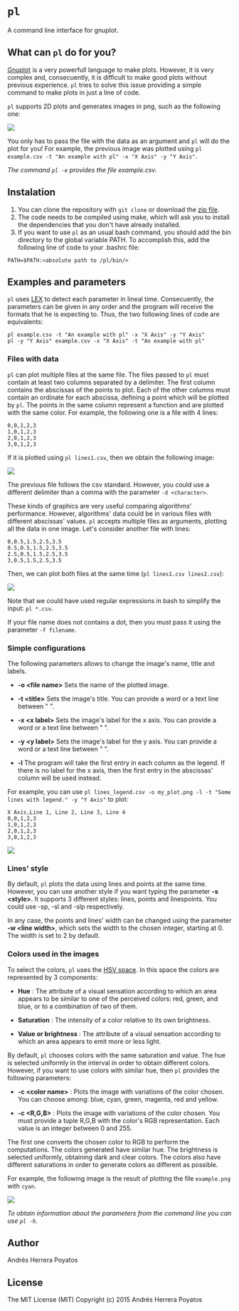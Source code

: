 # `pl`

A command line interface for gnuplot.

## What can `pl` do for you?

[Gnuplot](http://www.gnuplot.info/) is a very powerfull language to make plots. However, it is very complex and, consecuently, it is difficult to make good plots without previous experience. `pl` tries to solve this issue providing a simple command to make plots in just a line of code.

`pl` supports 2D plots and generates images in png, such as the following one:

![](https://github.com/andreshp/pl/blob/master/images/example.png)

You only has to pass the file with the data as an argument and `pl` will do the plot for you! For example, the previous image was plotted using `pl example.csv -t "An example with pl" -x "X Axis" -y "Y Axis"`.

*The command `pl -e` provides the file example.csv.*

## Instalation

1. You can clone the repository with `git clone` or download the [zip file](https://github.com/andreshp/pl/archive/master.zip).
2. The code needs to be compiled using make, which will ask you to install the dependencies that you don't have already installed.
3. If you want to use `pl` as an usual bash command, you should add the bin directory to the global variable PATH. To accomplish this, add the following line of code to your .bashrc file:

~~~
PATH=$PATH:<absolute path to /pl/bin/>
~~~

## Examples and parameters

`pl` uses [LEX](http://dinosaur.compilertools.net/lex/) to detect each parameter in lineal time. Consecuently, the parameters can be given in any order and the program will receive the formats that he is expecting to. Thus, the two following lines of code are equivalents:

~~~
pl example.csv -t "An example with pl" -x "X Axis" -y "Y Axis"
pl -y "Y Axis" example.csv -x "X Axis" -t "An example with pl"
~~~

### Files with data

`pl` can plot multiple files at the same file. The files passed to `pl` must contain at least two columns separated by a delimiter. The first column contains the abscissas of the points to plot. Each of the other columns must contain an ordinate for each abscissa, defining a point which will be plotted by `pl`. The points in the same column represent a function and are plotted with the same color. For example, the following one is a file with 4 lines:

~~~
0,0,1,2,3
1,0,1,2,3
2,0,1,2,3
3,0,1,2,3
~~~

If it is plotted using `pl lines1.csv`, then we obtain the following image:

![](https://github.com/andreshp/pl/blob/master/images/lines1.png)

The previous file follows the csv standard. However, you could use a different delimiter than a comma with the parameter `-d <character>`.

These kinds of graphics are very useful comparing algorithms' performance. However, algorithms' data could be in various files with different abscissas' values. `pl` accepts multiple files as arguments, plotting all the data in one image. Let's consider another file with lines:

~~~
0,0.5,1.5,2.5,3.5
0.5,0.5,1.5,2.5,3.5
2.5,0.5,1.5,2.5,3.5
3,0.5,1.5,2.5,3.5
~~~

Then, we can plot both files at the same time (`pl lines1.csv lines2.csv`):

![](https://github.com/andreshp/pl/blob/master/images/both_lines.png)

Note that we could have used regular expressions in bash to simplify the input: `pl *.csv`.

If your file name does not contains a dot, then you must pass it using the parameter `-f filename`.

### Simple configurations

The following parameters allows to change the image's name, title and labels.

- **-o \<file name\>** Sets the name of the plotted image.

- **-t \<title\>** Sets the image's title. You can provide a word or a text line between " ".

- **-x \<x label\>** Sets the image's label for the x axis. You can provide a word or a text line between " ".

- **-y \<y label\>** Sets the image's label for the y axis. You can provide a word or a text line between " ".

- **-l** The program will take the first entry in each column as the legend. If there is no label for the x axis, then the first entry in the abscissas' column will be used instead.

For example, you can use `pl lines_legend.csv -o my_plot.png -l -t "Some lines with legend." -y "Y Axis"` to plot:

~~~
X Axis,Line 1, Line 2, Line 3, Line 4
0,0,1,2,3
1,0,1,2,3
2,0,1,2,3
3,0,1,2,3
~~~

![](https://github.com/andreshp/pl/blob/master/images/my_plot.png)

### Lines' style

By default, `pl` plots the data using lines and points at the same time. However, you can use another style if you want typing the parameter **-s \<style\>**. It supports 3 different styles: lines, points and linespoints. You could use -sp, -sl and -slp respectively.

In any case, the points and lines' width can be changed using the parameter **-w \<line width\>**, which sets the width to the chosen integer, starting at 0. The width is set to 2 by default.

### Colors used in the images

To select the colors, `pl` uses the [HSV space](https://en.wikipedia.org/wiki/HSL_and_HSV). In this space the colors are represented by 3 components:

- **Hue** : The attribute of a visual sensation according to which an area appears to be similar to one of the perceived colors: red, green, and blue, or to a combination of two of them.

- **Saturation** : The intensity of a color relative to its own brightness.

- **Value or brightness** : The attribute of a visual sensation according to which an area appears to emit more or less light.

By default, `pl` chooses colors with the same saturation and value. The hue is selected uniformly in the interval in order to obtain different colors. However, if you want to use colors with similar hue, then `pl` provides the following parameters:

- **-c \<color name\>** : Plots the image with variations of the color chosen. You can choose among: blue, cyan, green, magenta, red and yellow.

- **-c \<R,G,B\>** : Plots the image with variations of the color chosen. You must provide a tuple R,G,B with the color's RGB representation. Each value is an integer between 0 and 255.

The first one converts the chosen color to RGB to perform the computations. The colors generated have similar hue. The brightness is selected uniformly, obtaining dark and clear colors. The colors also have different saturations in order to generate colors as different as possible.

For example, the following image is the result of plotting the file `example.png` with `cyan`.

![](https://github.com/andreshp/pl/blob/master/images/example_cyan.png)

*To obtain information about the parameters from the command line you can use `pl -h`.*

## Author

Andrés Herrera Poyatos

## License

The MIT License (MIT)
Copyright (c) 2015 Andrés Herrera Poyatos
